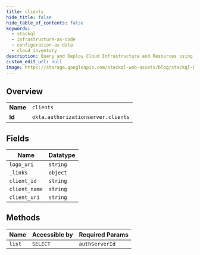 ```yaml
---
title: clients
hide_title: false
hide_table_of_contents: false
keywords:
  - stackql
  - infrastructure-as-code
  - configuration-as-data
  - cloud inventory
description: Query and Deploy Cloud Infrastructure and Resources using SQL
custom_edit_url: null
image: https://storage.googleapis.com/stackql-web-assets/blog/stackql-blog-post-featured-image.png
---
```

  
    

## Overview
<table><tbody>
<tr><td><b>Name</b></td><td><code>clients</code></td></tr>
<tr><td><b>Id</b></td><td><code>okta.authorizationserver.clients</code></td></tr>
</tbody></table>

## Fields
| Name | Datatype |
| ---- | -------- |
| `logo_uri` | `string` |
| `_links` | `object` |
| `client_id` | `string` |
| `client_name` | `string` |
| `client_uri` | `string` |
## Methods
| Name | Accessible by | Required Params |
| ---- | ------------- | --------------- |
| `list` | `SELECT` | `authServerId` |
